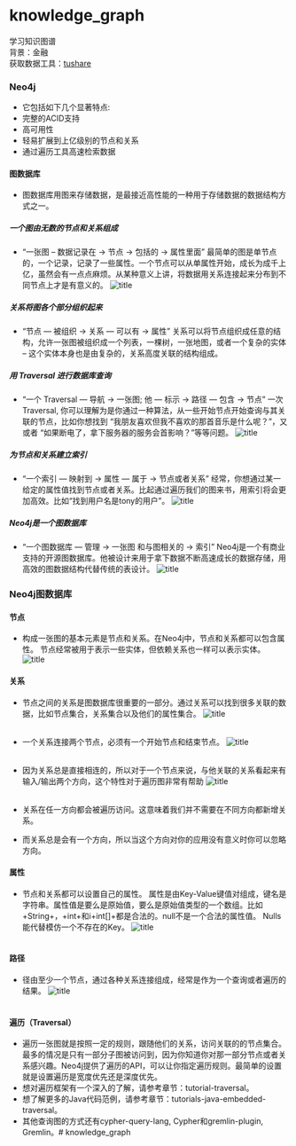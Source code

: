 # knowledge_graph

学习知识图谱  
背景：金融  
获取数据工具：[tushare](https://tushare.pro/register?reg=326899)  

### Neo4j
+ 它包括如下几个显著特点:
+ 完整的ACID支持
+ 高可用性
+ 轻易扩展到上亿级别的节点和关系
+ 通过遍历工具高速检索数据

#### 图数据库
+ 图数据库用图来存储数据，是最接近高性能的一种用于存储数据的数据结构方式之一。
##### 一个图由无数的节点和关系组成
+ “一张图 – 数据记录在 → 节点 → 包括的 → 属性里面” 最简单的图是单节点的，一个记录，记录了一些属性。一个节点可以从单属性开始，成长为成千上亿，虽然会有一点点麻烦。从某种意义上讲，将数据用关系连接起来分布到不同节点上才是有意义的。
![title](img/graphdb-gve.svg.png)
##### 关系将图各个部分组织起来
+ “节点 — 被组织 → 关系 — 可以有 → 属性” 关系可以将节点组织成任意的结构，允许一张图被组织成一个列表，一棵树，一张地图，或者一个复杂的实体 – 这个实体本身也是由复杂的，关系高度关联的结构组成。
##### 用 Traversal 进行数据库查询
+ “一个 Traversal — 导航 → 一张图; 他 — 标示 → 路径 — 包含 → 节点” 一次 Traversal, 你可以理解为是你通过一种算法，从一些开始节点开始查询与其关联的节点，比如你想找到 “我朋友喜欢但我不喜欢的那首音乐是什么呢？”，又或者 “如果断电了，拿下服务器的服务会首影响？”等等问题。
![title](img/graphdb-traversal.png)
##### 为节点和关系建立索引
+ “一个索引 — 映射到 → 属性 — 属于 → 节点或者关系” 经常，你想通过某一给定的属性值找到节点或者关系。比起通过遍历我们的图来书，用索引将会更加高效。比如“找到用户名是tony的用户”。
![title](img/graphdb-indexes.png)
##### Neo4j是一个图数据库
+ “一个图数据库 — 管理 → 一张图 和与图相关的 → 索引” Neo4j是一个有商业支持的开源图数据库。他被设计来用于拿下数据不断高速成长的数据存储，用高效的图数据结构代替传统的表设计。
![title](img/graphdb-overview.png)

### Neo4j图数据库
#### 节点
+ 构成一张图的基本元素是节点和关系。在Neo4j中，节点和关系都可以包含属性。 节点经常被用于表示一些实体，但依赖关系也一样可以表示实体。
![title](img/node.png)
#### 关系
+ 节点之间的关系是图数据库很重要的一部分。通过关系可以找到很多关联的数据，比如节点集合，关系集合以及他们的属性集合。
![title](img/realations_1.png)<br><br>

+ 一个关系连接两个节点，必须有一个开始节点和结束节点。
![title](img/realationship_2.png)<br><br>

+ 因为关系总是直接相连的，所以对于一个节点来说，与他关联的关系看起来有输入/输出两个方向，这个特性对于遍历图非常有帮助
![title](img/relationship_3.png)<br><br>

+ 关系在任一方向都会被遍历访问。这意味着我们并不需要在不同方向都新增关系。
+ 而关系总是会有一个方向，所以当这个方向对你的应用没有意义时你可以忽略方向。

#### 属性
+ 节点和关系都可以设置自己的属性。 属性是由Key-Value键值对组成，键名是字符串。属性值是要么是原始值，要么是原始值类型的一个数组。比如+String+，+int+和i+int[]+都是合法的。null不是一个合法的属性值。 Nulls能代替模仿一个不存在的Key。
![title](img/properties.png)<br><br>

#### 路径
+ 径由至少一个节点，通过各种关系连接组成，经常是作为一个查询或者遍历的结果。
![title](img/path.png)<br><br>

#### 遍历（Traversal）
+ 遍历一张图就是按照一定的规则，跟随他们的关系，访问关联的的节点集合。最多的情况是只有一部分子图被访问到，因为你知道你对那一部分节点或者关系感兴趣。Neo4j提供了遍历的API，可以让你指定遍历规则。最简单的设置就是设置遍历是宽度优先还是深度优先。
+ 想对遍历框架有一个深入的了解，请参考章节：tutorial-traversal。
+ 想了解更多的Java代码范例，请参考章节：tutorials-java-embedded-traversal。
+ 其他查询图的方式还有cypher-query-lang, Cypher和gremlin-plugin, Gremlin。# knowledge_graph
